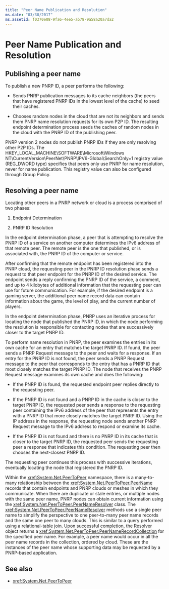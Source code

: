 ```yaml
---
title: "Peer Name Publication and Resolution"
ms.date: "03/30/2017"
ms.assetid: f0370e08-9fa6-4ee5-ab78-9a58a20a7da2
---
```

# Peer Name Publication and Resolution

## Publishing a peer name  

 To publish a new PNRP ID, a peer performs the following:  
  
- Sends PNRP publication messages to its cache neighbors (the peers that have registered PNRP IDs in the lowest level of the cache) to seed their caches.  
  
- Chooses random nodes in the cloud that are not its neighbors and sends them PNRP name resolution requests for its own P2P ID. The resulting endpoint determination process seeds the caches of random nodes in the cloud with the PNRP ID of the publishing peer.  
  
PNRP version 2 nodes do not publish PNRP IDs if they are only resolving other P2P IDs. The HKEY_LOCAL_MACHINE\SOFTWARE\Microsoft\Windows NT\CurrentVersion\PeerNet\PNRP\IPV6-Global\SearchOnly=1 registry value (REG_DWORD type) specifies that peers only use PNRP for name resolution, never for name publication. This registry value can also be configured through Group Policy.  
  
## Resolving a peer name

 Locating other peers in a PNRP network or cloud is a process comprised of two phases:  
  
1. Endpoint Determination  
  
2. PNRP ID Resolution  
  
 In the endpoint determination phase, a peer that is attempting to resolve the PNRP ID of a service on another computer determines the IPv6 address of that remote peer.  The remote peer is the one that published, or is associated with, the PNRP ID of the computer or service.  
  
 After confirming that the remote endpoint has been registered into the PNRP cloud, the requesting peer in the PNRP ID resolution phase sends a request to that peer endpoint for the PNRP ID of the desired service. The endpoint sends a reply confirming the PNRP ID of the service, a comment, and up to 4 kilobytes of additional information that the requesting peer can use for future communication. For example, if the desired endpoint is a gaming server, the additional peer name record data can contain information about the game, the level of play, and the current number of players.  
  
 In the endpoint determination phase, PNRP uses an iterative process for locating the node that published the PNRP ID, in which the node performing the resolution is responsible for contacting nodes that are successively closer to the target PNRP ID.  
  
 To perform name resolution in PNRP, the peer examines the entries in its own cache for an entry that matches the target PNRP ID. If found, the peer sends a PNRP Request message to the peer and waits for a response. If an entry for the PNRP ID is not found, the peer sends a PNRP Request message to the peer that corresponds to the entry that has a PNRP ID that most closely matches the target PNRP ID. The node that receives the PNRP Request message examines its own cache and does the following:  
  
- If the PNRP ID is found, the requested endpoint peer replies directly to the requesting peer.  
  
- If the PNRP ID is not found and a PNRP ID in the cache is closer to the target PNRP ID, the requested peer sends a response to the requesting peer containing the IPv6 address of the peer that represents the entry with a PNRP ID that more closely matches the target PNRP ID. Using the IP address in the response, the requesting node sends another PNRP Request message to the IPv6 address to respond or examine its cache.  
  
- If the PNRP ID is not found and there is no PNRP ID in its cache that is closer to the target PNRP ID, the requested peer sends the requesting peer a response that indicates this condition. The requesting peer then chooses the next-closest PNRP ID.  
  
The requesting peer continues this process with successive iterations, eventually locating the node that registered the PNRP ID.  
  
 Within the <xref:System.Net.PeerToPeer> namespace, there is a many-to-many relationship between the <xref:System.Net.PeerToPeer.PeerName> records that contain endpoints and PNRP clouds or meshes in which they communicate. When there are duplicate or stale entries, or multiple nodes with the same peer name, PNRP nodes can obtain current information using the <xref:System.Net.PeerToPeer.PeerNameResolver> class. The <xref:System.Net.PeerToPeer.PeerNameResolver> methods use a single peer name to simplify the perspective to one peer-to-many peer name records and the same one peer to many clouds. This is similar to a query performed using a relational-table join. Upon successful completion, the Resolver object returns a <xref:System.Net.PeerToPeer.PeerNameRecordCollection> for the specified peer name.  For example, a peer name would occur in all the peer name records in the collection, ordered by cloud. These are the instances of the peer name whose supporting data may be requested by a PNRP-based application.  
  
## See also

- <xref:System.Net.PeerToPeer>
